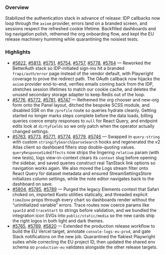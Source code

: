 ### Overview
Stabilized the authentication stack in advance of release: IDP callbacks now loop through the `axiom` provider, errors land on a branded screen, and sessions respect the refreshed cookie lifetime. Backfilled dashboards and log navigation polish, rethemed the org onboarding flow, and kept the EU release machinery humming while quarantining the noisiest tests.

### Highlights
- [#5822](https://github.com/axiomhq/app/pull/5822), [#5813](https://github.com/axiomhq/app/pull/5813), [#5751](https://github.com/axiomhq/app/pull/5751), [#5754](https://github.com/axiomhq/app/pull/5754), [#5757](https://github.com/axiomhq/app/pull/5757), [#5778](https://github.com/axiomhq/app/pull/5778), [#5764](https://github.com/axiomhq/app/pull/5764) — Reworked the BetterAuth stack so IDP-initiated sign-ins hit a branded `frapi/auth/error` page instead of the vendor default, with Playwright coverage to prove the redirect path. The OAuth callback now hijacks the `axiom` provider end-to-end, verifies emails coming back from the IDP, stretches session lifetimes to match our cookie cache, and deletes the unused secondary storage adapter to keep Redis out of the loop.
- [#5776](https://github.com/axiomhq/app/pull/5776), [#5772](https://github.com/axiomhq/app/pull/5772), [#5781](https://github.com/axiomhq/app/pull/5781), [#5747](https://github.com/axiomhq/app/pull/5747) — Rethemed the org chooser and new-org form onto the Panel layout, ditched the bespoke SCSS module, and disabled SSR on the `/profile` route so queries hydrate cleanly. Getting started no longer marks steps complete before the data loads, billing queries coerce empty responses to `null` for React Query, and endpoint edits look at `dirtyFields` so we only patch when the operator actually changed settings.
- [#5763](https://github.com/axiomhq/app/pull/5763), [#5773](https://github.com/axiomhq/app/pull/5773), [#5771](https://github.com/axiomhq/app/pull/5771), [#5774](https://github.com/axiomhq/app/pull/5774), [#5779](https://github.com/axiomhq/app/pull/5779), [#5746](https://github.com/axiomhq/app/pull/5746) — Swapped in `query-string` with custom `stringifySearch`/`parseSearch` hooks and regenerated the v2 Atlas client so dashboard filters stop double-quoting values. `queryResponseSideEffects` now strips the lingering `relative` param (with new tests), logs view-in-context clears its `context` slug before opening the sidebar, and saved queries construct real TanStack link options so navigation works again. We also moved the Logs stream filter onto React Query for dataset metadata and ensured StreamSettingsStore initializes column settings, while the note editor navigates back to the dashboard on save.
- [#5804](https://github.com/axiomhq/app/pull/5804), [#5785](https://github.com/axiomhq/app/pull/5785), [#5789](https://github.com/axiomhq/app/pull/5789) — Purged the legacy Elements context that Safari choked on, imported Kusto utilities statically, and threaded explicit `timeZone` props through every chart so dashboards render without the “uninitialized variable” errors. Trace routes now coerce params like `spanId` and `traceStart` to strings before validation, and we bundled the integration icon SVGs into `public/static/media` so the new cards ship the right logos in both light and dark themes.
- [#5765](https://github.com/axiomhq/app/pull/5765), [#5769](https://github.com/axiomhq/app/pull/5769), [#5820](https://github.com/axiomhq/app/pull/5820) — Extended the production release workflow to build the EU Vercel target, annotate `console-logs-eu-prod`, and gate Slack notifications on the new job. Quarantined the flakiest Playwright suites while correcting the EU project ID, then updated the shared env schema so `production-eu` validates alongside the other release targets.
